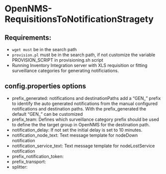 OpenNMS-RequisitionsToNotificationStragety
==========================================
## Requirements:
- `wget must` be in the search path
- `provision.pl` must be in the search path, if not customize the variable PROVISION_SCRIPT in provisioning.sh script
- Running Inventory Integration server with XLS requisition or fitting surveillance categories for generating notificiations.

## config.properties options
- prefix_generated: notifications and destinationPaths add a “GEN_” prefix to identify the auto generated notifications from the manual configured notifications and destination paths. With the prefix_generated the default “GEN_” can be customized
- prefix_team: Defines which surveillance category prefix should be used to define the the target group in OpenNMS for the destination path.
- notification_delay: If not set the initial delay is set to 10 minutes.
- notification_node_text: Text message template for nodeDown notification
- notification_service_text: Text message template for nodeLostService notification
- prefix_notification_token: 
- prefix_transport:
- splitter:
